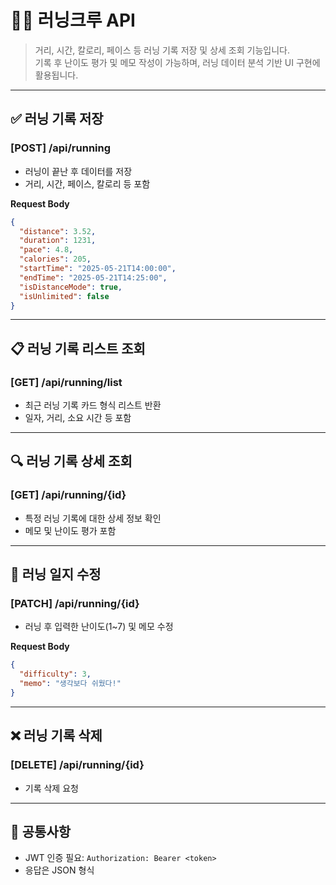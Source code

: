 # 🏃‍♂️ 러닝크루 API

> 거리, 시간, 칼로리, 페이스 등 러닝 기록 저장 및 상세 조회 기능입니다.  
> 기록 후 난이도 평가 및 메모 작성이 가능하며, 러닝 데이터 분석 기반 UI 구현에 활용됩니다.

---

## ✅ 러닝 기록 저장

### [POST] /api/running
- 러닝이 끝난 후 데이터를 저장
- 거리, 시간, 페이스, 칼로리 등 포함

**Request Body**
```json
{
  "distance": 3.52,
  "duration": 1231,
  "pace": 4.8,
  "calories": 205,
  "startTime": "2025-05-21T14:00:00",
  "endTime": "2025-05-21T14:25:00",
  "isDistanceMode": true,
  "isUnlimited": false
}
```

---

## 📋 러닝 기록 리스트 조회

### [GET] /api/running/list
- 최근 러닝 기록 카드 형식 리스트 반환
- 일자, 거리, 소요 시간 등 포함

---

## 🔍 러닝 기록 상세 조회

### [GET] /api/running/{id}
- 특정 러닝 기록에 대한 상세 정보 확인
- 메모 및 난이도 평가 포함

---

## 📝 러닝 일지 수정

### [PATCH] /api/running/{id}
- 러닝 후 입력한 난이도(1~7) 및 메모 수정

**Request Body**
```json
{
  "difficulty": 3,
  "memo": "생각보다 쉬웠다!"
}
```

---

## ❌ 러닝 기록 삭제

### [DELETE] /api/running/{id}
- 기록 삭제 요청

---

## 🔐 공통사항

- JWT 인증 필요: `Authorization: Bearer <token>`
- 응답은 JSON 형식